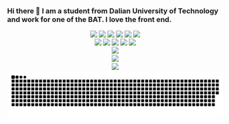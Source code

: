 ### Hi there 👋 I am a student from Dalian University of Technology and work for one of the BAT. I love the front end.

<div align="center"> 
  <img src="https://img.shields.io/badge/-JavaScript-f6da1c?style=flat&logo=javascript&logoColor=white">
  <img src="https://img.shields.io/badge/-TypeScript-2b6dbf?style=flat&logo=typescript&logoColor=white">
  <img src="https://img.shields.io/badge/-React-00b4ce?style=flat&logo=react&logoColor=white"> 
<!--   <img src="https://img.shields.io/badge/-Koa-33333D?style=flat&logo=koa&logoColor=white">   -->
  <img src="https://img.shields.io/badge/-Vue.js-dafbe1?style=flat&logo=Vue.js&logoColor=white">
  <img src="https://img.shields.io/badge/-Sass-b37feb?style=flat&logo=sass&logoColor=white">
  <img src="https://camo.githubusercontent.com/f08c6d22371aa4672c4b64912e9d219b0792209bb582bb9e4bd93aa7b63e2405/68747470733a2f2f696d672e736869656c64732e696f2f62616467652f7765636861745f6d696e6970726f6772616d2d3039623935353f7374796c653d666c6174266c6f676f3d776563686174266c6f676f436f6c6f723d7768697465">
</div>
<div align="center">
  <img src="https://img.shields.io/badge/-Node.js-3C873A?style=flat&logo=Node.js&logoColor=white">
  <img src="https://img.shields.io/badge/-Git-ee462c?style=flat&logo=git&logoColor=white">
  <img src="https://img.shields.io/badge/-Docker-218bea?style=flat&logo=docker&logoColor=white">
  <img src="https://img.shields.io/badge/-Github-black?style=flat&logo=github">
   <img src="https://img.shields.io/badge/-Vite-%232C3A42?style=flat-square&logo=vite">
<!--   <img src="https://img.shields.io/badge/-ESLint-%234B32C3?style=flat-square&logo=eslint"> -->
</div>


<!-- 
**supercpq/supercpq** is a ✨ _special_ ✨ repository because its `README.md` (this file) appears on your GitHub profile.

Here are some ideas to get you started:

- 🔭 I’m currently working on ...
- 🌱 I’m currently learning ... 
- 👯 I’m looking to collaborate on ...
- 🤔 I’m looking for help with ...
- 💬 Ask me about ...
- 📫 How to reach me: ...
- 😄 Pronouns: ...
- ⚡ Fun fact: ...

-->
<div style="display: flex; flex-direction: column;"  align="center">
  <div>
  <img  src="https://github-readme-stats.vercel.app/api?username=supercpq&show_icons=true&theme=tokyonight" />
  </div>
  <div>
  <img  src="https://github-readme-stats.vercel.app/api/top-langs/?username=supercpq&layout=compact&theme=tokyonight" />
  </div>
  <div>
  <img  src="https://github-readme-streak-stats.herokuapp.com/?user=supercpq" />
  </div>
  <div>
    <picture>
      <source media="(prefers-color-scheme: dark)" srcset="./assets/github-snake-dark.svg" /> 
      <source media="(prefers-color-scheme: light)" srcset="./assets/github-snake.svg" />
      <img width="100%" alt="github-snake" src="./assets/github-snake.svg" />
    </picture>
  </div>
<!-- ![supercpq's GitHub stats](https://github-readme-stats.vercel.app/api?username=supercpq&show_icons=true&theme=tokyonight)
![Top Langs](https://github-readme-stats.vercel.app/api/top-langs/?username=supercpq&layout=compact&theme=tokyonight)
![](https://github-readme-streak-stats.herokuapp.com/?user=supercpq) -->

</div>
